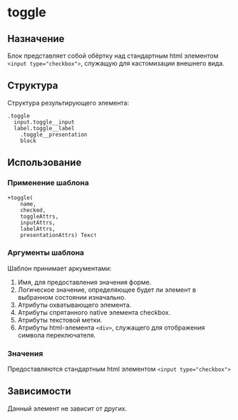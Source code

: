 # toggle

## Назначение

Блок представляет собой обёртку над стандартным html элементом `<input type="checkbox">`, служащую для кастомизации внешнего вида.

## Структура

Структура результирующего элемента:

    .toggle
      input.toggle__input
      label.toggle__label
        .toggle__presentation
        block

## Использование

### Применение шаблона
    +toggle(
        name, 
        checked, 
        toggleAttrs, 
        inputAttrs, 
        labelAttrs,
        presentationAttrs) Текст

### Аргументы шаблона

Шаблон принимает аркументами:

1. Имя, для предоставления значения форме.
2. Логическое значение, определяющее будет ли элемент в выбранном состоянии изначально.
3. Атрибуты охватывающего элемента.
4. Атрибуты спрятанного native элемента checkbox.
5. Атрибуты текстовой метки.
6. Атрибуты html-элемента `<div>`, служащего для отображения символа переключателя.

### Значения

Предоставляются стандартным html элементом `<input type="checkbox">`

## Зависимости

Данный элемент не зависит от других.